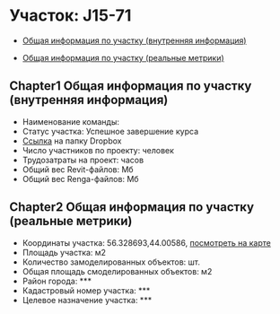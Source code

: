 # Участок: J15-71

* [Общая информация по участку (внутренняя информация)](#Chapter1)

* [Общая информация по участку (реальные метрики)](#Chapter2)

## <a id="test">Chapter1</a> Общая информация по участку (внутренняя информация)
+ Наименование команды: 
+ Статус участка: Успешное завершение курса
+ [Ссылка](https://www.dropbox.com/sh/wvvgv1nw1iqred9/AACczsk6I7j2zMxmIrwhzoOta/J15_71?dl=0) на папку Dropbox
+ Число участников по проекту:  человек
+ Трудозатраты на проект:  часов
+ Общий вес Revit-файлов:  Мб
+ Общий вес Renga-файлов:  Мб
## <a id="test">Chapter2</a> Общая информация по участку (реальные метрики)
+ Координаты участка: 56.328693,44.00586, [посмотреть на карте]("yandex.ru/maps/47/nizhny-novgorod/?ll=56.328693%2C44.00586&z=19")
+ Площадь участка:  м2
+ Количество замоделированных объектов:  шт.
+ Общая площадь смоделированных объектов:  м2
+ Район города: *** 
+ Кадастровый номер участка: *** 
+ Целевое назначение участка: *** 
